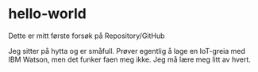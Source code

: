 # hello-world
Dette er mitt første forsøk på Repository/GitHub

Jeg sitter på hytta og er småfull. Prøver egentlig å lage en IoT-greia med IBM Watson, men det funker faen meg ikke. Jeg må lære meg litt av hvert.
